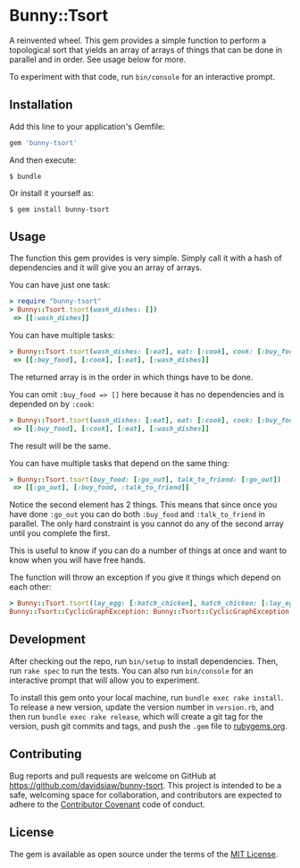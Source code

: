 # Bunny::Tsort

A reinvented wheel. This gem provides a simple function to perform a topological sort that yields an array of arrays of things that can be done in parallel and in order. See usage below for more.

To experiment with that code, run `bin/console` for an interactive prompt.

## Installation

Add this line to your application's Gemfile:

```ruby
gem 'bunny-tsort'
```

And then execute:

    $ bundle

Or install it yourself as:

    $ gem install bunny-tsort

## Usage

The function this gem provides is very simple. Simply call it with a hash of dependencies and it will give you an array of arrays.

You can have just one task:

```ruby
> require "bunny-tsort"
> Bunny::Tsort.tsort(wash_dishes: [])
 => [[:wash_dishes]] 
```
You can have multiple tasks:

```ruby
> Bunny::Tsort.tsort(wash_dishes: [:eat], eat: [:cook], cook: [:buy_food], buy_food: [])
 => [[:buy_food], [:cook], [:eat], [:wash_dishes]]
```

The returned array is in the order in which things have to be done. 

You can omit `:buy_food => []` here because it has no dependencies and is depended on by `:cook`:

```ruby
> Bunny::Tsort.tsort(wash_dishes: [:eat], eat: [:cook], cook: [:buy_food])
 => [[:buy_food], [:cook], [:eat], [:wash_dishes]]
```

The result will be the same.

You can have multiple tasks that depend on the same thing:

```ruby
> Bunny::Tsort.tsort(buy_food: [:go_out], talk_to_friend: [:go_out])
 => [[:go_out], [:buy_food, :talk_to_friend]] 
```

Notice the second element has 2 things. This means that since once you have done `:go_out` you can do both `:buy_food` and `:talk_to_friend` in parallel. The only hard constraint is you cannot do any of the second array until you complete the first.

This is useful to know if you can do a number of things at once and want to know when you will have free hands.

The function will throw an exception if you give it things which depend on each other:

```ruby
> Bunny::Tsort.tsort(lay_egg: [:hatch_chicken], hatch_chicken: [:lay_egg])
Bunny::Tsort::CyclicGraphException: Bunny::Tsort::CyclicGraphException
```

## Development

After checking out the repo, run `bin/setup` to install dependencies. Then, run `rake spec` to run the tests. You can also run `bin/console` for an interactive prompt that will allow you to experiment.

To install this gem onto your local machine, run `bundle exec rake install`. To release a new version, update the version number in `version.rb`, and then run `bundle exec rake release`, which will create a git tag for the version, push git commits and tags, and push the `.gem` file to [rubygems.org](https://rubygems.org).

## Contributing

Bug reports and pull requests are welcome on GitHub at https://github.com/davidsiaw/bunny-tsort. This project is intended to be a safe, welcoming space for collaboration, and contributors are expected to adhere to the [Contributor Covenant](http://contributor-covenant.org) code of conduct.

## License

The gem is available as open source under the terms of the [MIT License](http://opensource.org/licenses/MIT).


